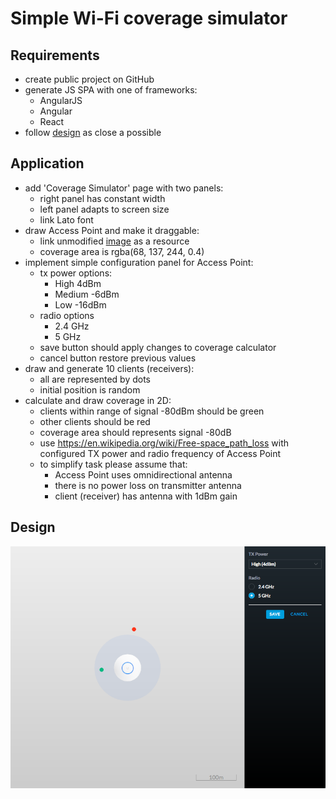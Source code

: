# Simple Wi-Fi coverage simulator

## Requirements
* create public project on GitHub
* generate JS SPA with one of frameworks:
  * AngularJS
  * Angular
  * React
* follow [design](design.png) as close a possible
  

## Application
* add 'Coverage Simulator' page with two panels:
  * right panel has constant width
  * left panel adapts to screen size
  * link Lato font
* draw Access Point and make it draggable:
  * link unmodified [image](https://unifi-hd.ubnt.com/5b30823e7da7b814bb226a9fc0802a19.png) as a resource
  * coverage area is rgba(68, 137, 244, 0.4)
* implement simple configuration panel for Access Point:
  * tx power options:
    * High 4dBm
    * Medium -6dBm
    * Low -16dBm
  * radio options
    * 2.4 GHz
    * 5 GHz
  * save button should apply changes to coverage calculator
  * cancel button restore previous values
* draw and generate 10 clients (receivers):
  * all are represented by dots
  * initial position is random
* calculate and draw coverage in 2D:
  * clients within range of signal -80dBm should be green
  * other clients should be red
  * coverage area should represents signal -80dB  
  * use https://en.wikipedia.org/wiki/Free-space_path_loss with configured TX power and radio frequency of Access Point
  * to simplify task please assume that:
    * Access Point uses omnidirectional antenna
    * there is no power loss on transmitter antenna
    * client (receiver) has antenna with 1dBm gain


## Design
![design](design.png)